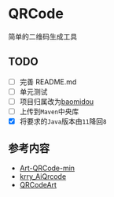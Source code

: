 # QRCode
简单的二维码生成工具

## TODO
* [ ] 完善 README.md
* [ ] 单元测试
* [ ] 项目归属改为[baomidou](https://github.com/baomidou)
* [ ] 上传到`Maven`中央库
* [x] 将要求的`Java`版本由`11`降回`8`

## 参考内容
* [Art-QRCode-min](https://github.com/252860883/Art-QRCode-min)
* [krry_AiQrcode](https://github.com/Krryxa/krry_AiQrcode)
* [QRCodeArt](https://github.com/ibukisaar/QRCodeArt)
